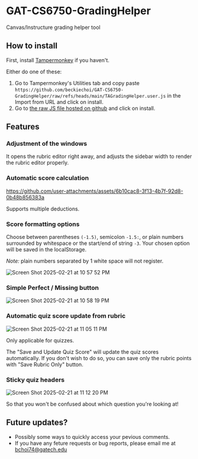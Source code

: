 # GAT-CS6750-GradingHelper
Canvas/Instructure grading helper tool

## How to install

First, install [Tampermonkey](https://www.tampermonkey.net/) if you haven't.

Either do one of these:
1. Go to Tampermonkey's Utilities tab and copy paste `https://github.com/beckiechoi/GAT-CS6750-GradingHelper/raw/refs/heads/main/TAGradingHelper.user.js` in the Import from URL and click on install.
2. Go to [the raw JS file hosted on github](https://github.com/beckiechoi/GAT-CS6750-GradingHelper/raw/refs/heads/main/TAGradingHelper.user.js) and click on install.

## Features

### Adjustment of the windows

It opens the rubric editor right away, and adjusts the sidebar width to render the rubric editor properly.

### Automatic score calculation

https://github.com/user-attachments/assets/6b10cac8-3f13-4b7f-92d8-0b48b856383a

Supports multiple deductions.

### Score formatting options

Choose between parentheses `(-1.5)`, semicolon `-1.5:`, or plain numbers surrounded by whitespace or the start/end of string ` -3 `.
Your chosen option will be saved in the localStorage.

*Note:* plain numbers separated by 1 white space will not register. 

![Screen Shot 2025-02-21 at 10 57 52 PM](https://github.com/user-attachments/assets/c5157081-48fe-4463-bd93-1bb60af8351b)

### Simple Perfect / Missing button

![Screen Shot 2025-02-21 at 10 58 19 PM](https://github.com/user-attachments/assets/e3f6bb40-b195-4441-bee5-e701444f2bcc)

### Automatic quiz score update from rubric

![Screen Shot 2025-02-21 at 11 05 11 PM](https://github.com/user-attachments/assets/eeb33fab-1a3c-4094-854f-de6c62cd96c1)

Only applicable for quizzes.

The "Save and Update Quiz Score" will update the quiz scores automatically. If you don't wish to do so, you can save only the rubric points with "Save Rubric Only" button.

### Sticky quiz headers

![Screen Shot 2025-02-21 at 11 12 20 PM](https://github.com/user-attachments/assets/696297dc-af28-470e-b829-7f8353ae4910)

So that you won't be confused about which question you're looking at!

## Future updates?

- Possibly some ways to quickly access your pevious comments.
- If you have any feture requests or bug reports, please email me at bchoi74@gatech.edu
